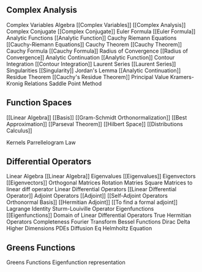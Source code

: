 ## Complex Analysis
Complex Variables Algebra
[[Complex Variables]]
[[Complex Analysis]]
Complex Conjugate
[[Complex Conjugate]]
Euler Formula
[[Euler Formula]]
Analytic Functions
[[Analytic Function]]
Cauchy Riemann Equations
[[Cauchy-Riemann Equations]]
Cauchy Theorem
[[Cauchy Theorem]]
Cauchy Formula
[[Cauchy Formula]]
Radius of Convergence
[[Radius of Convergence]]
Analytic Continuation
[[Analytic Function]]
Contour Integration
[[Contour Integration]]
Laurent Series
[[Laurent Series]]
Singularities
[[Singularity]]
Jordan's Lemma
[[Analytic Continuation]]
Residue Theorem
[[Cauchy's Residue Theorem]]
Principal Value
Kramers-Kronig Relations
Saddle Point Method

## Function Spaces
[[Linear Algebra]]
[[Basis]]
[[Gram-Schmidt Orthonormalization]]
[[Best Approximation]]
[[Parseval Theorem]]
[[Hilbert Space]]
[[Distributions Calculus]]

Kernels
Parrellelogram Law

## Differential Operators
Linear Algebra
[[Linear Algebra]]
Eigenvalues
[[Eigenvalues]]
Eigenvectors
[[Eigenvectors]]
Orthogonal Matrices
Rotation Matries
Square Matrices to linear diff operator
Linear Differential Operators
[[Linear Differential Operator]]
Adjoint Operators
[[Adjoint]]
[[Self-Adjoint Operators Orthonormal Basis]]
[[Hermitian Adjoint]]
[[To find a formal adjoint]]
Lagrange Identity
Sturm-Louiville Operator
Eigenfunctions
[[Eigenfunctions]]
Domain of Linear Differential Operators
True Hermitian Operators
Completeness
Fourier Transform
Bessel Functions
Dirac Delta Higher Dimensions
PDEs
Diffusion Eq
Helmholtz Equation

## Greens Functions
Greens Functions
Eigenfunction representation
